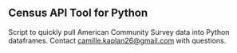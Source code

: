 ## Census API Tool for Python
Script to quickly pull American Community Survey data into Python dataframes.
Contact camille.kaplan26@gmail.com with questions. 
